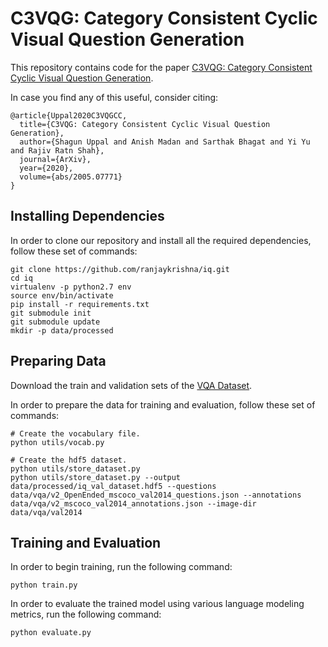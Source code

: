 # C3VQG: Category Consistent Cyclic Visual Question Generation

This repository contains code for the paper <a href="https://arxiv.org/abs/2005.07771"> C3VQG: Category Consistent Cyclic Visual Question Generation</a>.

In case you find any of this useful, consider citing:

```
@article{Uppal2020C3VQGCC,
  title={C3VQG: Category Consistent Cyclic Visual Question Generation},
  author={Shagun Uppal and Anish Madan and Sarthak Bhagat and Yi Yu and Rajiv Ratn Shah},
  journal={ArXiv},
  year={2020},
  volume={abs/2005.07771}
}
```

## Installing Dependencies

In order to clone our repository and install all the required dependencies, follow these set of commands:

```
git clone https://github.com/ranjaykrishna/iq.git
cd iq
virtualenv -p python2.7 env
source env/bin/activate
pip install -r requirements.txt
git submodule init
git submodule update
mkdir -p data/processed
```

## Preparing Data

Download the train and validation sets of the <a href="https://visualqa.org/download.html">VQA Dataset</a>.

In order to prepare the data for training and evaluation, follow these set of commands:

```
# Create the vocabulary file.
python utils/vocab.py

# Create the hdf5 dataset.
python utils/store_dataset.py
python utils/store_dataset.py --output data/processed/iq_val_dataset.hdf5 --questions data/vqa/v2_OpenEnded_mscoco_val2014_questions.json --annotations data/vqa/v2_mscoco_val2014_annotations.json --image-dir data/vqa/val2014
```

## Training and Evaluation

In order to begin training, run the following command:

```
python train.py
```

In order to evaluate the trained model using various language modeling metrics, run the following command:

```
python evaluate.py
```

